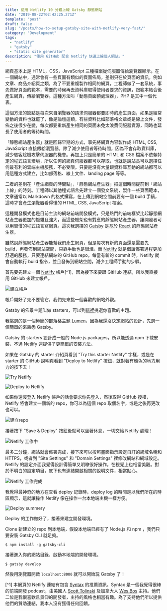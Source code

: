 ```yaml
---
title: 使用 Netlify 10 分鐘上線 Gatsby 靜態網站
date: "2019-08-22T02:42:25.271Z"
template: "post"
draft: false
slug: "/posts/how-to-setup-gatsby-site-with-netlify-very-fast/"
category: "Development"
tags:
  - "netlify"
  - "gatsby"
  - "static site generator"
description: "使用 GitHub 配合 Netlify 快速上線個人網站。"
---
```


網頁基本上是 HTML，CSS，JavaScript 三種檔案從伺服器傳給瀏覽器顯示。在一個網站中，通常會有一些頁面有類似的頁面佈局，差別只在於頁面的資訊，例如文章、商品介紹頁之類，為了不要重複製作相同的網頁，工程師做了一套系統，事先做好頁面的範本，需要的時候再去資料庫取得使用者要求的資訊，跟範本結合後產生網頁，傳給瀏覽器。這種方法叫「動態頁面預處理器」，PHP 是其中一個代表。

這個方法的缺點是每次來自瀏覽器的請求伺服器都要即時的產生頁面，如果是經常變動的資料也就罷了，像是論壇這類，有些資料比如部落格文章或是線上文件，發佈之後很少在變，每次都要重新產生相同的頁面未免太浪費伺服器資源，同時也延長了使用者的等待時間。

「靜態網站產生器」就是回歸早期的方式，事先將網頁內容製作成 HTML, CSS, JavaScript 直接餵給瀏覽器，除了減少使用者等待時間，因為不會存取資料庫，減少駭客趁機攻擊伺服器的機會。再加上只是簡單的 HTML 和 CSS 檔案不依賴特定的程式語言環境，所以任何的網頁伺服器都可以存取，也就是說站長可以選擇任何最有利的雲端主機服務，不必受限。只要是沒有大量跟資料庫互動的網站都可以用這種方式建立，比如部落格、線上文件、landing page 等等。

二者的差別在「產生網頁的時間點」，「靜態網站產生器」把這個時間提前到「網站上線」的時刻。工程師以其他程式語言先建立一個發文系統，製作一些頁面範本，文章通常以 Markdown 的格式撰寫，在上傳到網站空間前要有一個 build 手續，這時才會產生瀏覽器看得懂的 HTML, CSS, JavaScript 檔案。

這種開發模式也是目前主流的網站前端開發模式，只是熱門的前端框架比起靜態網站產生器更加的複雜且強大，而這些框架也有對應的靜態網站產生器，讓開發者可以用習慣的程式語言寫網頁。這次我選擇的 [Gatsby](https://www.gatsbyjs.org) 是基於 [React](https://reactjs.org) 的靜態網站產生器。

雖然說靜態網站產生器能幫我們產生網頁，但是每次有新的頁面還是需要先 build，再發佈到網站空間，只靠手動也是很煩。而 [Netlify](https://www.netlify.com/?utm_source=podcast&utm_medium=partner&utm_campaign=syntax) 就是個讓佈署過程更加舒適的服務，只要連結網站的 GitHub repo，每當有新的 commit 時，Netlify 就會自動執行 build 指令，並且發佈到網站空間，減少工程師手動的步驟。

首先要先建立一個 [Netlify](https://www.netlify.com/?utm_source=podcast&utm_medium=partner&utm_campaign=syntax) 帳戶[^1]，因為接下來要跟 GitHub 連結，所以我直接用 GitHub 來建立帳戶。

![建立帳戶](/media/2019-08-22/01.jpg)

帳戶開好了先不要管它，我們先來挑一個喜歡的網站外觀。

Gatsby 的佈景主題叫做 starters，可以到[這裡](https://www.gatsbyjs.org/starters/?v=2)挑選你喜歡的主題。

我挑選的是一個極簡的部落格主題 [Lumen](https://www.gatsbyjs.org/starters/alxshelepenok/gatsby-starter-lumen/)，因為我還沒決定網站的設計，先選一個簡單的來熟悉 Gatsby。

Gatsby 的 starters 設計成一般的 Node.js packages，所以能透過 npm 下載安裝，不過 Netlify 還提供了更簡單的安裝方法。

如果在 Gatsby 的 starter 介紹頁看到 "Try this starter Netlify" 字樣，或是在 starter 的 GitHub 說明頁看到 "Deploy to Netlify" 按鈕，就對著有顏色的地方用力的按下去！

![Try Netlify](/media/2019-08-22/02.jpg)

![Deploy to Netlify](/media/2019-08-22/03.jpg)

如果你還沒登入 Netlify 帳戶的話會要求你先登入，然後取得 GitHub 授權，Netlify 將會建立一個新的 repo，你可以為這個 repo 取個名字，或是之後再更改也可以。

![建立repo](/media/2019-08-22/04.jpg)

接著按下 "Save & Deploy" 按鈕後就可以坐著休息，一切交給 Netlify 處理！

![Netlify 工作中](/media/2019-08-22/05.jpg)

最多二分鐘，網站就會佈署完成，接下來可以按照畫面指示設定自訂的網域名稱和 HTTPS，或者到 "Site Settings" 和 "Domain Settings" 裡修改網站和網域設定。Netlify 的設定介面我覺得設計得簡單又明瞭很好操作，在視覺上也相當美觀。對於不明白的設定項目，底下也有連結開啟相關的說明文件，相當貼心。

![Netlify 工作完成](/media/2019-08-22/06.jpg)

我覺得最神奇的地方在查看 deploy 記錄時，deploy log 的時間是以我們所在的時區顯示，這就讓操作 Netlify 像在操作一台本地端主機一樣方便。

![Deploy summery](/media/2019-08-22/07.jpg)

Deploy 的工作做好了，接著來建立開發環境。

Clone 新建立的 repo 到本地端，假設本地端已經有了 Node.js 和 npm ，我們只要安裝 Gatsby CLI 就足夠。

`$ npm install -g gatsby-cli`

接著進入你的網站目錄，啟動本地端的開發環境。

`$ gatsby develop`

然後用瀏覽器開啟 `localhost:8000` 就可以開始玩 Gatsby 了！

[^1] 本網頁的 Netlify 連結有包含 [Syntax](https://syntax.fm/) 的推薦資訊。Syntax 是一個我覺得很棒的前端開發 podcast，由美國人 [Scott Tolinski](https://twitter.com/stolinski) 及加拿大人 [Wes Bos](https://twitter.com/wesbos) 主持。他們二位是我很喜歡且景仰的開發者，主持的風格也相當有趣。為了支持他們所以提供他們的贊助連結，我本人沒有獲得任何回饋。